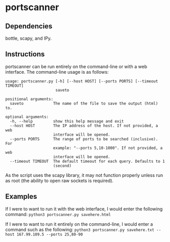 # portscanner

## Dependencies
bottle, scapy, and IPy.

## Instructions
portscanner can be run entirely on the command-line or with a web interface. The command-line usage is as follows:
```
usage: portscanner.py [-h] [--host HOST] [--ports PORTS] [--timeout TIMEOUT]
                      saveto

positional arguments:
  saveto             The name of the file to save the output (html) to.

optional arguments:
  -h, --help         show this help message and exit
  --host HOST        The IP address of the host. If not provided, a web
                     interface will be opened.
  --ports PORTS      The range of ports to be searched (inclusive). For
                     example: "--ports 5,10-1000". If not provided, a web
                     interface will be opened.
  --timeout TIMEOUT  The default timeout for each query. Defaults to 1
                     (second)
```

As the script uses the scapy library, it may not function properly unless run as root (the ability to open raw sockets is required).

## Examples
If I were to want to run it with the web interface, I would enter the following command:
```python3 portscanner.py savehere.html```

If I were to want to run it entirely on the command-line, I would enter a command such as the following:
```python3 portscanner.py savehere.txt --host 167.99.109.5 --ports 25,80-90```
